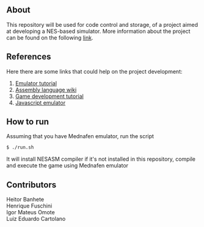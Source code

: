 ## About
This repository will be used for code control and storage, of a project aimed at developing a NES-based simulator. More information about the project can be found on the following [link](http://www.ic.unicamp.br/~rodolfo/Cursos/mc861/2019s2/).

## References
Here there are some links that could help on the project development:
1. [Emulator tutorial](http://skilldrick.github.io/easy6502/)
2. [Assembly language wiki](http://wiki.nesdev.com/w/index.php/CPU)
3. [Game development tutorial](http://nintendoage.com/forum/messageview.cfm?catid=22&threadid=7155)
4. [Javascript emulator](https://github.com/takahirox/nes-js)

## How to run

Assuming that you have Mednafen emulator, run the script

```bash
$ ./run.sh
```

It will install NESASM compiler if it's not installed in this repository, compile and execute the game using Mednafen emulator

## Contributors
Heitor Banhete\
Henrique Fuschini\
Igor Mateus Omote\
Luiz Eduardo Cartolano
